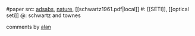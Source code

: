 #paper 
src: [adsabs](https://ui.adsabs.harvard.edu/abs/1961Natur.190..205S/abstract), [nature](https://www.nature.com/articles/190205a0), [[schwartz1961.pdf|local]] 
#: [[SETI]], [[optical seti]] 
@: schwartz and townes 

comments by [alan](https://sites.psu.edu/seticourse/2018/04/06/reaction-to-schwartz-townes-1961/) 

